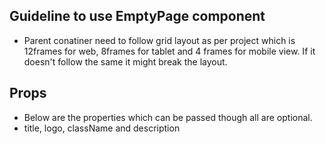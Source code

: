 ## Guideline to use EmptyPage component

- Parent conatiner need to follow grid layout as per project which is 12frames for web, 8frames for tablet and 4 frames for mobile view. If it doesn't follow the same it might break the layout.

## Props

- Below are the properties which can be passed though all are optional.
- title, logo, className and description
